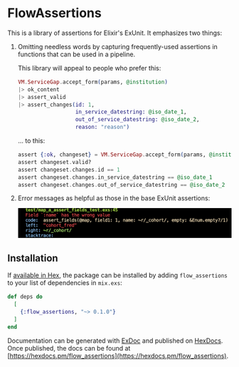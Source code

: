 # FlowAssertions

This is a library of assertions for Elixir's ExUnit. It emphasizes two things:

1. Omitting needless words by capturing frequently-used assertions in
   functions that can be used in a pipeline.

   This library will appeal to people who prefer this:

      ```elixir
      VM.ServiceGap.accept_form(params, @institution)
      |> ok_content
      |> assert_valid
      |> assert_changes(id: 1,
                        in_service_datestring: @iso_date_1,
                        out_of_service_datestring: @iso_date_2,
                        reason: "reason")
      ```
      
   ... to this:
   
      ```elixir
      assert {:ok, changeset} = VM.ServiceGap.accept_form(params, @institution)
      assert changeset.valid?
      assert changeset.changes.id == 1
      assert changeset.changes.in_service_datestring == @iso_date_1
      assert changeset.changes.out_of_service_datestring == @iso_date_2
      ```
   

2. Error messages as helpful as those in the base ExUnit assertions:

   <img src="/pics/error.png"/>

## Installation

If [available in Hex](https://hex.pm/docs/publish), the package can be installed
by adding `flow_assertions` to your list of dependencies in `mix.exs`:

```elixir
def deps do
  [
    {:flow_assertions, "~> 0.1.0"}
  ]
end
```

Documentation can be generated with [ExDoc](https://github.com/elixir-lang/ex_doc)
and published on [HexDocs](https://hexdocs.pm). Once published, the docs can
be found at [https://hexdocs.pm/flow_assertions](https://hexdocs.pm/flow_assertions).

